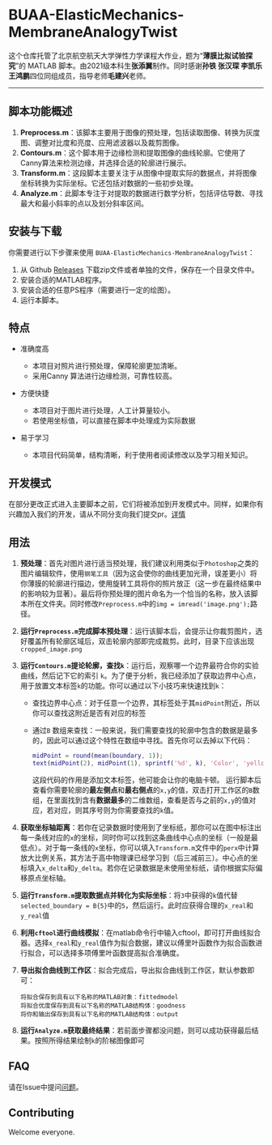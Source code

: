 # BUAA-ElasticMechanics-MembraneAnalogyTwist

这个仓库托管了北京航空航天大学弹性力学课程大作业，题为“**薄膜比拟试验探究**”的 MATLAB 脚本。由2021级本科生**张添翼**制作。同时感谢**孙铁 张汉琛 李凯乐 王鸿鹏**四位同组成员，指导老师**毛建兴**老师。

---

## 脚本功能概述

1. **Preprocess.m**：该脚本主要用于图像的预处理，包括读取图像、转换为灰度图、调整对比度和亮度、应用滤波器以及裁剪图像。
2. **Contours.m**：这个脚本用于边缘检测和提取图像的曲线轮廓。它使用了Canny算法来检测边缘，并选择合适的轮廓进行展示。
3. **Transform.m**：这段脚本主要关注于从图像中提取实际的数据点，并将图像坐标转换为实际坐标。它还包括对数据的一些初步处理。
4. **Analyze.m**：此脚本专注于对提取的数据进行数学分析，包括评估导数、寻找最大和最小斜率的点以及划分斜率区间。

## 安装与下载

你需要进行以下步骤来使用 `BUAA-ElasticMechanics-MembraneAnalogyTwist`：

1. 从 Github [Releases](https://github.com/Colorfulshadow/BUAA-ElasticMechanics-MembraneAnalogyTwist/releases) 下载zip文件或者单独的文件，保存在一个目录文件中。
2. 安装合适的MATLAB程序。
3. 安装合适的任意PS程序（需要进行一定的绘图）。
4. 运行本脚本。

## 特点

- 准确度高
  - 本项目对照片进行预处理，保障轮廓更加清晰。
  - 采用Canny 算法进行边缘检测，可靠性较高。

- 方便快捷
  - 本项目对于图片进行处理，人工计算量较小。
  - 若使用坐标值，可以直接在脚本中处理成为实际数据
  
- 易于学习
  - 本项目代码简单，结构清晰，利于使用者阅读修改以及学习相关知识。


## 开发模式

在部分更改正式进入主要脚本之前，它们将被添加到开发模式中。同样，如果你有兴趣加入我们的开发，请从不同分支向我们提交pr。[详情](https://github.com/Colorfulshadow/BUAA-ElasticMechanics-MembraneAnalogyTwist/tree/develop)

## 用法

1. **预处理**：首先对图片进行适当预处理，我们建议利用类似于`Photoshop`之类的图片编辑软件，使用`钢笔工具`（因为这会使你的曲线更加光滑，误差更小）将你薄膜的轮廓进行描边，使用旋转工具将你的照片放正（这一步在最终结果中的影响较为显著）。最后将你预处理的图片命名为一个恰当的名称，放入该脚本所在文件夹。同时修改`Preprocess.m`中的`img = imread('image.png');`路径。

2. **运行`Preprocess.m`完成脚本预处理**：运行该脚本后，会提示让你裁剪图片，选好覆盖所有轮廓区域后，双击轮廓内部即完成裁剪。此时，目录下应该出现`cropped_image.png`

3. **运行`Contours.m`提论轮廓，查找`k`**：运行后，观察哪一个边界最符合你的实验曲线，然后记下它的索引 `k`。为了便于分析，我已经添加了获取边界中心点，用于放置文本标签`k`的功能。你可以通过以下小技巧来快速找到`k`：

   - 查找边界中心点：对于任意一个边界，其标签处于其`midPoint`附近，所以你可以查找这附近是否有对应的标签

   - 通过`B` 数组来查找：一般来说，我们需要查找的轮廓中包含的数据是最多的，因此可以通过这个特性在数组中寻找。首先你可以去掉以下代码：
     ````matlab
     midPoint = round(mean(boundary, 1));
     text(midPoint(2), midPoint(1), sprintf('%d', k), 'Color', 'yellow', 'FontSize', 12)
     ````
     这段代码的作用是添加文本标签，他可能会让你的电脑卡顿。
     运行脚本后查看你需要轮廓的**最左侧点**和**最右侧点**的`x,y`的值，双击打开工作区的`B`数组，在里面找到含有**数据最多**的二维数组，查看是否与之前的`x,y`的值对应，若对应，则其序号则为你需要查找的`k`值。

4. **获取坐标轴距离**：若你在记录数据时使用到了坐标纸，那你可以在图中标注出每一条线对应的`x`的坐标，同时你可以找到这条曲线中心点的坐标（一般是最低点）。对于每一条线的`x`坐标，你可以填入`Transform.m`文件中的`perx`中计算放大比例关系，其方法于高中物理课已经学习到（后三减前三）。中心点的坐标填入`x_delta`和`y_delta`。若你在记录数据是未使用坐标纸，请你根据实际偏移原点坐标轴。

5. **运行`Transform.m`提取数据点并转化为实际坐标**：将`3`中获得的`k`值代替`selected_boundary = B{5}`中的`5`，然后运行。此时应获得合理的`x_real`和`y_real`值

6. **利用`cftool`进行曲线模拟**：在matlab命令行中输入cftool，即可打开曲线拟合器。选择`x_real`和`y_real`值作为拟合数据，建议以傅里叶函数作为拟合函数进行拟合，可以选择多项傅里叶函数提高拟合准确度。

7. **导出拟合曲线到工作区**：拟合完成后，导出拟合曲线到工作区，默认参数即可：

   ```
   将拟合保存到具有以下名称的MATLAB对象：fittedmodel
   将拟合优度保存到具有以下名称的MATLAB结构体：goodness
   将你和输出保存到具有以下名称的MATLAB结构体：output
   ```

8. **运行`Analyze.m`获取最终结果**：若前面步骤都没问题，则可以成功获得最后结果。按照所得结果绘制`k`的阶梯图像即可

## FAQ

请在Issue中提问[问题](https://github.com/Colorfulshadow/BUAA-ElasticMechanics-MembraneAnalogyTwist/issues)。

## Contributing

Welcome everyone.
